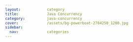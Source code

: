 ```yaml
---
layout:            category
title:             Java Concurrency
category:          java-concurrency
cover:             /assets/bg-powerboat-2784250_1280.jpg
sidebar:
  nav:             categories
---
```

